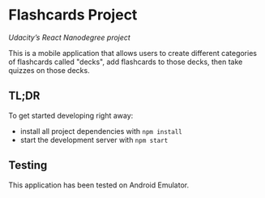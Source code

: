 # Flashcards Project

*Udacity’s React Nanodegree project* <br/>

This is a mobile application that allows users to create different categories of flashcards called "decks", add flashcards to those decks, then take quizzes on those decks.


## TL;DR

To get started developing right away:

* install all project dependencies with `npm install`
* start the development server with `npm start`


## Testing

This application has been tested on Android Emulator.
